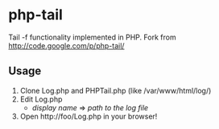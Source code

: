 php-tail
========

Tail -f functionality implemented in PHP.
Fork from http://code.google.com/p/php-tail/


Usage
---------

1. Clone Log.php and PHPTail.php (like /var/www/html/log/)
2. Edit Log.php
    - *display name* => *path to the log file*
3. Open http://foo/Log.php in your browser!

